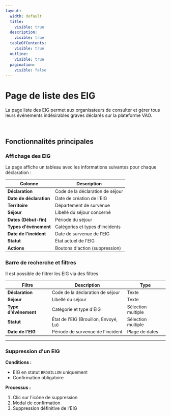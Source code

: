 ```yaml
---
layout:
  width: default
  title:
    visible: true
  description:
    visible: true
  tableOfContents:
    visible: true
  outline:
    visible: true
  pagination:
    visible: false
---
```


# Page de liste des EIG

La page liste des EIG permet aux organisateurs de consulter et gérer tous leurs événements indésirables graves déclarés sur la plateforme VAO.

<figure><img src="../../.gitbook/assets/Capture d’écran 2025-07-09 à 13.26.20.png" alt=""><figcaption></figcaption></figure>

## Fonctionnalités principales

### Affichage des EIG

La page affiche un tableau avec les informations suivantes pour chaque déclaration :

| Colonne                 | Description                      |
| ----------------------- | -------------------------------- |
| **Déclaration**         | Code de la déclaration de séjour |
| **Date de déclaration** | Date de création de l'EIG        |
| **Territoire**          | Département de survenue          |
| **Séjour**              | Libellé du séjour concerné       |
| **Dates (Début-fin)**   | Période du séjour                |
| **Types d'événement**   | Catégories et types d'incidents  |
| **Date de l'incident**  | Date de survenue de l'EIG        |
| **Statut**              | État actuel de l'EIG             |
| **Actions**             | Boutons d'action (suppression)   |

### Barre de recherche et filtres

Il est possible de filtrer les EIG via des filtres

| Filtre               | Description                           | Type               |
| -------------------- | ------------------------------------- | ------------------ |
| **Déclaration**      | Code de la déclaration de séjour      | Texte              |
| **Séjour**           | Libellé du séjour                     | Texte              |
| **Type d'événement** | Catégorie et type d'EIG               | Sélection multiple |
| **Statut**           | État de l'EIG (Brouillon, Envoyé, Lu) | Sélection multiple |
| **Date de l'EIG**    | Période de survenue de l'incident     | Plage de dates     |

***

### **Suppression d'un EIG**

**Conditions :**

* EIG en statut `BROUILLON` uniquement
* Confirmation obligatoire

**Processus :**

1. Clic sur l'icône de suppression
2. Modal de confirmation
3. Suppression définitive de l'EIG
